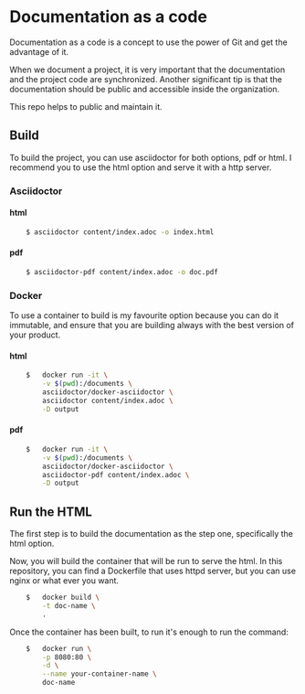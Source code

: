# Documentation as a code
Documentation as a code is a concept to use the power of Git and get the advantage of it. 

When we document a project, it is very important that the documentation and the project code are synchronized. Another significant tip is that the documentation should be public and accessible inside the organization. 

This repo helps to public and maintain it.

## Build
To build the project, you can use asciidoctor for both options, pdf or html. 
I recommend you to use the html option and serve it with a http server.

### Asciidoctor
#### html 
```bash
    $ asciidoctor content/index.adoc -o index.html
```

#### pdf 
```bash
    $ asciidoctor-pdf content/index.adoc -o doc.pdf
```

### Docker
To use a container to build is my favourite option because you can do it immutable, and ensure that you are building always with the best version of your product.

#### html
```bash
    $   docker run -it \
        -v $(pwd):/documents \
        asciidoctor/docker-asciidoctor \
        asciidoctor content/index.adoc \
        -D output
```

#### pdf
```bash
    $   docker run -it \
        -v $(pwd):/documents \
        asciidoctor/docker-asciidoctor \
        asciidoctor-pdf content/index.adoc \
        -D output
```

## Run the HTML
The first step is to build the documentation as the step one, specifically the html option. 

Now, you will build the container that will be run to serve the html. In this repository, you can find a Dockerfile that uses httpd server, but you can use nginx or what ever you want. 

```bash
    $   docker build \
        -t doc-name \
        .
```

Once the container has been built, to run it's enough to run the command:
```bash
    $   docker run \
        -p 8080:80 \
        -d \
        --name your-container-name \
        doc-name
```
